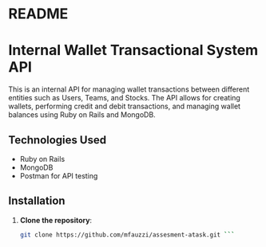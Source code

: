 # README

# Internal Wallet Transactional System API

This is an internal API for managing wallet transactions between different entities such as Users, Teams, and Stocks. The API allows for creating wallets, performing credit and debit transactions, and managing wallet balances using Ruby on Rails and MongoDB.

## Technologies Used

- Ruby on Rails
- MongoDB
- Postman for API testing

## Installation

1. **Clone the repository**:

   ```bash
   git clone https://github.com/mfauzzi/assesment-atask.git ```
